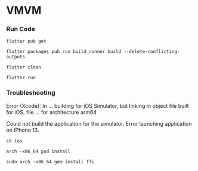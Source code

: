 # VMVM


### Run Code

`flutter pub get`

`flutter packages pub run build_runner build --delete-conflicting-outputs`

`flutter clean`

`flutter run`

### Troubleshooting

Error (Xcode): In ... building for iOS Simulator, but linking in object file built for iOS, file ... for architecture arm64

Could not build the application for the simulator.
Error launching application on iPhone 13.

`cd ios`

`arch -x86_64 pod install`

`sudo arch -x86_64 gem install ffi`
